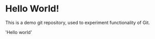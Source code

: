 Hello World!
===========
This is a demo git repository, used to experiment functionality of Git. 

'Hello world'
